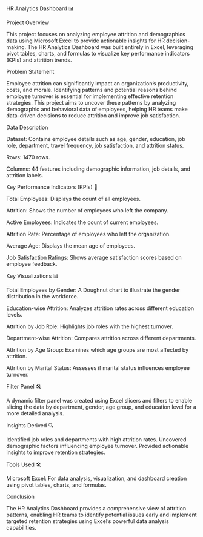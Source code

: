 HR Analytics Dashboard 📊

Project Overview

This project focuses on analyzing employee attrition and demographics data using Microsoft Excel to provide actionable insights for HR decision-making. The HR Analytics Dashboard was built entirely in Excel, leveraging pivot tables, charts, and formulas to visualize key performance indicators (KPIs) and attrition trends.

Problem Statement

Employee attrition can significantly impact an organization’s productivity, costs, and morale. Identifying patterns and potential reasons behind employee turnover is essential for implementing effective retention strategies. This project aims to uncover these patterns by analyzing demographic and behavioral data of employees, helping HR teams make data-driven decisions to reduce attrition and improve job satisfaction.

Data Description

Dataset:
Contains employee details such as age, gender, education, job role, department, travel frequency, job satisfaction, and attrition status.

Rows:
1470 rows.

Columns: 
44 features including demographic information, job details, and attrition labels.

Key Performance Indicators (KPIs) 📌

Total Employees: 
Displays the count of all employees.

Attrition: 
Shows the number of employees who left the company.

Active Employees: 
Indicates the count of current employees.

Attrition Rate: 
Percentage of employees who left the organization.

Average Age: 
Displays the mean age of employees.

Job Satisfaction Ratings: 
Shows average satisfaction scores based on employee feedback.

Key Visualizations 📊

Total Employees by Gender: 
A Doughnut chart to illustrate the gender distribution in the workforce.

Education-wise Attrition: 
Analyzes attrition rates across different education levels.

Attrition by Job Role: 
Highlights job roles with the highest turnover.

Department-wise Attrition: 
Compares attrition across different departments.

Attrition by Age Group: 
Examines which age groups are most affected by attrition.

Attrition by Marital Status: 
Assesses if marital status influences employee turnover.

Filter Panel 🛠️

A dynamic filter panel was created using Excel slicers and filters to enable slicing the data by department, gender, age group, and education level for a more detailed analysis.

Insights Derived 🔍

Identified job roles and departments with high attrition rates.
Uncovered demographic factors influencing employee turnover.
Provided actionable insights to improve retention strategies.

Tools Used 🛠️

Microsoft Excel: 
For data analysis, visualization, and dashboard creation using pivot tables, charts, and formulas.

Conclusion

The HR Analytics Dashboard provides a comprehensive view of attrition patterns, enabling HR teams to identify potential issues early and implement targeted retention strategies using Excel’s powerful data analysis capabilities.

